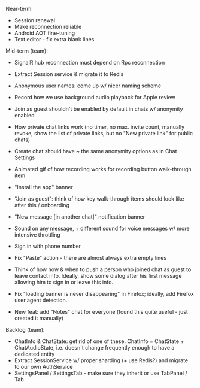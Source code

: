 Near-term:
- Session renewal
- Make reconnection reliable
- Android AOT fine-tuning
- Text editor - fix extra blank lines 

Mid-term (team):
- SignalR hub reconnection must depend on Rpc reconnection
- Extract Session service & migrate it to Redis
- Anonymous user names: come up w/ nicer naming scheme
- Record how we use background audio playback for Apple review

- Join as guest shouldn't be enabled by default in chats w/ anonymity enabled
- How private chat links work (no timer, no max. invite count, manually revoke, show the list of private links, but no "New private link" for public chats)
- Create chat should have ~ the same anonymity options as in Chat Settings
- Animated gif of how recording works for recording button walk-through item
- "Install the app" banner
- "Join as guest": think of how key walk-through items should look like after this / onboarding
- "New message [in another chat]" notification banner
- Sound on any message, + different sound for voice messages w/ more intensive throttling
- Sign in with phone number
- Fix "Paste" action - there are almost always extra empty lines
- Think of how how & when to push a person who joined chat as guest to leave contact info. Ideally, show some dialog after his first message allowing him to sign in or leave this info.
- Fix "loading banner is never disappearing" in Firefox; ideally, add Firefox user agent detection.
- New feat: add "Notes" chat for everyone (found this quite useful - just created it manually)

Backlog (team):
- ChatInfo & ChatState: get rid of one of these. ChatInfo = ChatState + ChatAudioState, i.e. doesn't change frequently enough to have a dedicated entity
- Extract SessionService w/ proper sharding (+ use Redis?) and migrate to our own AuthService
- SettingsPanel / SettingsTab - make sure they inherit or use TabPanel / Tab
